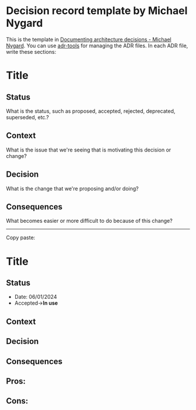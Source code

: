# Decision record template by Michael Nygard

This is the template
in [Documenting architecture decisions - Michael Nygard](http://thinkrelevance.com/blog/2011/11/15/documenting-architecture-decisions).
You can use [adr-tools](https://github.com/npryce/adr-tools) for managing the ADR files.
In each ADR file, write these sections:

# Title

## Status

What is the status, such as proposed, accepted, rejected, deprecated, superseded, etc.?

## Context

What is the issue that we're seeing that is motivating this decision or change?

## Decision

What is the change that we're proposing and/or doing?

## Consequences

What becomes easier or more difficult to do because of this change?

--- 
Copy paste:

# Title

## Status

- Date: 06/01/2024
- Accepted->**In use**

## Context

## Decision

## Consequences

**Pros:**
-

**Cons:**
-